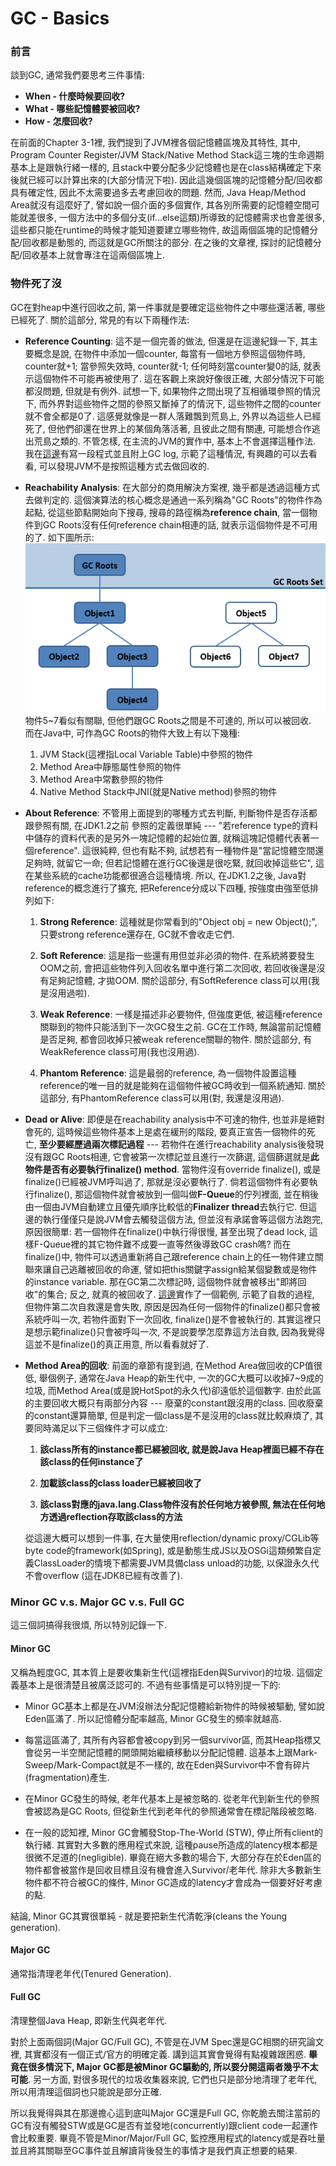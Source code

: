 # GC - Basics

### 前言

談到GC, 通常我們要思考三件事情:

* **When - 什麼時候要回收?**
* **What - 哪些記憶體要被回收?**
* **How - 怎麼回收?**

在前面的Chapter 3-1裡, 我們提到了JVM裡各個記憶體區塊及其特性, 其中, Program Counter Register/JVM Stack/Native Method Stack這三塊的生命週期基本上是跟執行緒一樣的, 且stack中要分配多少記憶體也是在class結構確定下來後就已經可以計算出來的\(大部分情況下啦\). 因此這幾個區塊的記憶體分配/回收都具有確定性, 因此不太需要過多去考慮回收的問題. 然而, Java Heap/Method Area就沒有這麼好了, 譬如說一個介面的多個實作, 其各別所需要的記憶體空間可能就差很多, 一個方法中的多個分支\(if...else這類\)所導致的記憶體需求也會差很多, 這些都只能在runtime的時候才能知道要建立哪些物件, 故這兩個區塊的記憶體分配/回收都是動態的, 而這就是GC所關注的部分. 在之後的文章裡, 探討的記憶體分配/回收基本上就會專注在這兩個區塊上.

### 物件死了沒

GC在對heap中進行回收之前, 第一件事就是要確定這些物件之中哪些還活著, 哪些已經死了. 關於這部分, 常見的有以下兩種作法:

* **Reference Counting**: 這不是一個完善的做法, 但還是在這邊紀錄一下, 其主要概念是說, 在物件中添加一個counter, 每當有一個地方參照這個物件時, counter就+1; 當參照失效時, counter就-1; 任何時刻當counter變0的話, 就表示這個物件不可能再被使用了. 這在客觀上來說好像很正確, 大部分情況下可能都沒問題, 但就是有例外. 試想一下, 如果物件之間出現了互相循環參照的情況下, 而外界對這些物件之間的參照又斷掉了的情況下, 這些物件之間的counter就不會全都是0了. 這感覺就像是一群人落難飄到荒島上, 外界以為這些人已經死了, 但他們卻還在世界上的某個角落活著, 且彼此之間有關連, 可能想合作逃出荒島之類的. 不管怎樣, 在主流的JVM的實作中, 基本上不會選擇這種作法.  
  我在[這邊](https://github.com/yotsuba1022/java-concurrency/commit/709f24f474bf3b82c3215c998b6638151a6ca8e0)有寫一段程式並且附上GC log, 示範了這種情況, 有興趣的可以去看看, 可以發現JVM不是按照這種方式去做回收的.

* **Reachability Analysis**: 在大部分的商用解決方案裡, 幾乎都是透過這種方式去做判定的. 這個演算法的核心概念是通過一系列稱為"GC Roots"的物件作為起點, 從這些節點開始向下搜尋, 搜尋的路徑稱為**reference chain**, 當一個物件到GC Roots沒有任何reference chain相連的話, 就表示這個物件是不可用的了. 如下圖所示:  
  ![](/assets/3-4-1.png)  
  物件5~7看似有關聯, 但他們跟GC Roots之間是不可達的, 所以可以被回收.  
  而在Java中, 可作為GC Roots的物件大致上有以下幾種:

  1. JVM Stack\(這裡指Local Variable Table\)中參照的物件  
  2. Method Area中靜態屬性參照的物件  
  3. Method Area中常數參照的物件  
  4. Native Method Stack中JNI\(就是Native method\)參照的物件

* **About Reference**: 不管用上面提到的哪種方式去判斷, 判斷物件是否存活都跟參照有關, 在JDK1.2之前 參照的定義很單純 --- "若reference type的資料中儲存的資料代表的是另外一塊記憶體的起始位置, 就稱這塊記憶體代表著一個reference". 這很純粹, 但也有點不夠, 試想若有一種物件是"當記憶體空間還足夠時, 就留它一命; 但若記憶體在進行GC後還是很吃緊, 就回收掉這些它", 這在某些系統的cache功能都很適合這種情境. 所以, 在JDK1.2之後, Java對reference的概念進行了擴充, 把Reference分成以下四種, 按強度由強至低排列如下:

  1. **Strong Reference**:  這種就是你常看到的"Object obj = new Object\(\);", 只要strong reference還存在, GC就不會收走它們.

  2. **Soft Reference**: 這是指一些還有用但並非必須的物件. 在系統將要發生OOM之前, 會把這些物件列入回收名單中進行第二次回收, 若回收後還是沒有足夠記憶體, 才拋OOM. 關於這部分, 有SoftReference class可以用\(我是沒用過啦\).

  3. **Weak Reference**: 一樣是描述非必要物件, 但強度更低, 被這種reference關聯到的物件只能活到下一次GC發生之前. GC在工作時, 無論當前記憶體是否足夠, 都會回收掉只被weak reference關聯的物件. 關於這部分, 有WeakReference class可用\(我也沒用過\).

  4. **Phantom Reference**: 這是最弱的reference, 為一個物件設置這種reference的唯一目的就是能夠在這個物件被GC時收到一個系統通知. 關於這部分, 有PhantomReference class可以用\(對, 我還是沒用過\).

* **Dead or Alive**: 即便是在reachability analysis中不可達的物件, 也並非是絕對會死的, 這時候這些物件基本上是處在緩刑的階段, 要真正宣告一個物件的死亡, **至少要經歷過兩次標記過程** --- 若物件在進行reachability analysis後發現沒有跟GC Roots相連, 它會被第一次標記並且進行一次篩選, 這個篩選就是**此物件是否有必要執行finalize\(\) method**. 當物件沒有override finalize\(\), 或是finalize\(\)已經被JVM呼叫過了, 那就是沒必要執行了. 倘若這個物件有必要執行finalize\(\), 那這個物件就會被放到一個叫做**F-Queue**的佇列裡面, 並在稍後由一個由JVM自動建立且優先順序比較低的**Finalizer thread**去執行它. 但這邊的執行僅僅只是說JVM會去觸發這個方法, 但並沒有承諾會等這個方法跑完, 原因很簡單: 若一個物件在finalize\(\)中執行得很慢, 甚至出現了dead lock, 這樣F-Queue裡的其它物件難不成要一直等然後導致GC crash嗎? 而在finalize\(\)中, 物件可以透過重新將自己跟reference chain上的任一物件建立關聯來讓自己逃離被回收的命運, 譬如把this關鍵字assign給某個變數或是物件的instance variable. 那在GC第二次標記時, 這個物件就會被移出"即將回收"的集合; 反之, 就真的被回收了. [這邊](https://github.com/yotsuba1022/java-concurrency/commit/d897defefebade66596de8fb2653731712f9a67f)實作了一個範例, 示範了自救的過程, 但物件第二次自救還是會失敗, 原因是因為任何一個物件的finalize\(\)都只會被系統呼叫一次, 若物件面對下一次回收, finalize\(\)是不會被執行的. 其實這裡只是想示範finalize\(\)只會被呼叫一次, 不是說要學怎麼靠這方法自救, 因為我覺得這並不是finalize\(\)的真正用意, 所以看看就好了.

* **Method Area的回收**: 前面的章節有提到過, 在Method Area做回收的CP值很低, 舉個例子, 通常在Java Heap的新生代中, 一次的GC大概可以收掉7~9成的垃圾, 而Method Area\(或是說HotSpot的永久代\)卻遠低於這個數字. 由於此區的主要回收大概只有兩部分內容 --- 廢棄的constant跟沒用的class. 回收廢棄的constant還算簡單, 但是判定一個class是不是沒用的class就比較麻煩了, 其要同時滿足以下三個條件才可以成立:

  1. **該class所有的instance都已經被回收, 就是說Java Heap裡面已經不存在該class的任何instance了**

  2. **加載該class的class loader已經被回收了**

  3. **該class對應的java.lang.Class物件沒有於任何地方被參照, 無法在任何地方透過reflection存取該class的方法**

  從這邊大概可以想到一件事, 在大量使用reflection/dynamic proxy/CGLib等byte code的framework\(如Spring\), 或是動態生成JS以及OSGi這類頻繁自定義ClassLoader的情境下都需要JVM具備class unload的功能, 以保證永久代不會overflow \(這在JDK8已經有改善了\).

### Minor GC v.s. Major GC v.s. Full GC

這三個詞搞得我很煩, 所以特別記錄一下.

#### Minor GC

又稱為輕度GC, 其本質上是要收集新生代\(這裡指Eden與Survivor\)的垃圾. 這個定義基本上是很清楚且被廣泛認可的. 不過有些事情是可以特別提一下的:

* Minor GC基本上都是在JVM沒辦法分配記憶體給新物件的時候被驅動, 譬如說Eden區滿了. 所以記憶體分配率越高, Minor GC發生的頻率就越高.

* 每當這區滿了, 其所有內容都會被copy到另一個survivor區, 而其Heap指標又會從另一半空閒記憶體的開頭開始繼續移動以分配記憶體. 這基本上跟Mark-Sweep/Mark-Compact就是不一樣的, 故在Eden與Survivor中不會有碎片\(fragmentation\)產生.

* 在Minor GC發生的時候, 老年代基本上是被忽略的. 從老年代到新生代的參照會被認為是GC Roots, 但從新生代到老年代的參照通常會在標記階段被忽略.

* 在一般的認知裡, Minor GC會觸發Stop-The-World \(STW\), 停止所有client的執行緒. 其實對大多數的應用程式來說, 這種pause所造成的latency根本都是很微不足道的\(negligible\). 畢竟在絕大多數的場合下, 大部分存在於Eden區的物件都會被當作是回收目標且沒有機會進入Survivor/老年代. 除非大多數新生物件都不符合被GC的條件, Minor GC造成的latency才會成為一個要好好考慮的點.

結論, Minor GC其實很單純 - 就是要把新生代清乾淨\(cleans the Young generation\).

#### Major GC

通常指清理老年代\(Tenured Generation\).

#### Full GC

清理整個Java Heap, 即新生代與老年代.

對於上面兩個詞\(Major GC/Full GC\), 不管是在JVM Spec還是GC相關的研究論文裡, 其實都沒有一個正式/官方的明確定義. 講到這其實會覺得有點複雜跟困惑. **畢竟在很多情況下, Major GC都是被Minor GC驅動的, 所以要分開這兩者幾乎不太可能**. 另一方面, 對很多現代的垃圾收集器來說, 它們也只是部分地清理了老年代, 所以用清理這個詞也只能說是部分正確.

所以我覺得與其在那邊擔心這到底叫Major GC還是Full GC, 你乾脆去關注當前的GC有沒有觸發STW或是GC是否有並發地\(concurrently\)跟client code一起運作會比較重要. 畢竟不管是Minor/Major/Full GC, 監控應用程式的latency或是吞吐量並且將其關聯至GC事件並且解讀背後發生的事情才是我們真正想要的結果. 

